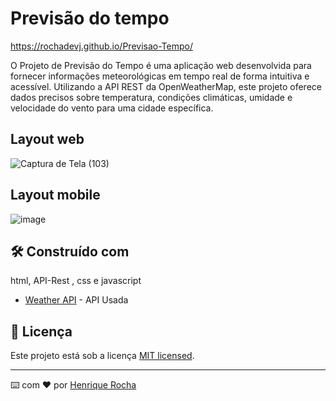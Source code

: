# Previsão do tempo

https://rochadevj.github.io/Previsao-Tempo/

O Projeto de Previsão do Tempo é uma aplicação web desenvolvida para fornecer informações meteorológicas em tempo real de forma intuitiva e acessível. Utilizando a API REST da OpenWeatherMap, este projeto oferece dados precisos sobre temperatura, condições climáticas, umidade e velocidade do vento para uma cidade específica.

## Layout web
![Captura de Tela (103)](https://github.com/Rochadevj/Previsao-Tempo/assets/81716008/12bdc8b3-32b3-4722-97f7-3eed678a76ab)

## Layout mobile
![image](https://github.com/Rochadevj/Previsao-Tempo/assets/81716008/39145762-3da2-4508-af18-de1ed042d3f5)


## 🛠️ Construído com

html, API-Rest , css e javascript

* [Weather API](https://openweathermap.org/api) - API Usada

## 📄 Licença

Este projeto está sob a licença [MIT licensed](./LICENSE).


---
⌨️ com ❤️ por [Henrique Rocha](https://www.linkedin.com/in/henrique-rocha-389609287/) 
